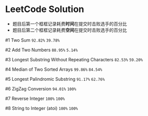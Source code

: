 # LeetCode Solution
- 题目后第一个框框记录耗费**时间**在提交时击败选手的百分比
- 题目后第二个框框记录耗费**空间**在提交时击败选手的百分比

#1 Two Sum `92.82%` `39.78%`

#2 Add Two Numbers `88.95%` `5.14%`

#3 Longest Substring Without Repeating Characters `82.53%` `59.20%`

#4 Median of Two Sorted Arrays `99.86%` `84.54%`

#5 Longest Palindromic Substring `91.17%` `62.76%`

#6 ZigZag Conversion `94.01%` `100%`

\#7 Reverse Integer `100%` `100%`

#8 String to Integer (atoi) `100%` `100%`